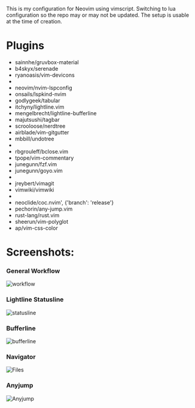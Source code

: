 This is my configuration for Neovim using vimscript. Switching to lua configuration so the repo may or may not be updated. The setup is usable at the time of creation.

# Plugins

- sainnhe/gruvbox-material
- b4skyx/serenade
- ryanoasis/vim-devicons
-
- neovim/nvim-lspconfig
- onsails/lspkind-nvim
- godlygeek/tabular
- itchyny/lightline.vim
- mengelbrecht/lightline-bufferline
- majutsushi/tagbar
- scrooloose/nerdtree
- airblade/vim-gitgutter
- mbbill/undotree
-
- rbgrouleff/bclose.vim
- tpope/vim-commentary
- junegunn/fzf.vim
- junegunn/goyo.vim
-
- jreybert/vimagit
- vimwiki/vimwiki
-
- neoclide/coc.nvim', {'branch': 'release'}
- pechorin/any-jump.vim
- rust-lang/rust.vim
- sheerun/vim-polyglot
- ap/vim-css-color

# Screenshots:

### General Workflow
![workflow](https://user-images.githubusercontent.com/55960554/112595964-0c756b80-8e03-11eb-90a8-68d839ecd3c3.png)

### Lightline Statusline
![statusline](https://user-images.githubusercontent.com/55960554/112595556-7d685380-8e02-11eb-9524-f189d6cecc20.png)
### Bufferline
![bufferline](https://user-images.githubusercontent.com/55960554/112596124-4a728f80-8e03-11eb-8d4a-444ce10910e9.png)
### Navigator
![Files](https://user-images.githubusercontent.com/55960554/112596350-9a515680-8e03-11eb-9d0a-74a6b4a40d9e.png)
### Anyjump
![Anyjump](https://user-images.githubusercontent.com/55960554/112596689-0b910980-8e04-11eb-8786-588920ffc688.png)
